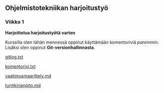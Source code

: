 ## Ohjelmistotekniikan harjoitustyö

### Viikko 1

**Harjoittelua harjoitustyötä varten**

Kurssilla olen tähän mennessä oppinut käyttämään komentoriviä _paremmin_. Lisäksi
olen oppinut **Git-versionhallinnasta**.

[gitlog.txt](https://github.com/erjavaskivuori/ot-harjoitustyo/blob/main/laskarit/viikko1/gitlog.txt)

[komentorivi.txt](https://github.com/erjavaskivuori/ot-harjoitustyo/blob/main/laskarit/viikko1/komentorivi.txt)

[vaatimusmaarittely.md](https://github.com/erjavaskivuori/ot-harjoitustyo/blob/main/dokumentaatio/vaatimusmaarittely.md)

[tuntikirjanpito.md](https://github.com/erjavaskivuori/ot-harjoitustyo/blob/main/dokumentaatio/tuntikirjanpito.md)
